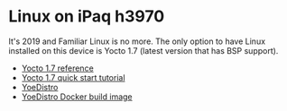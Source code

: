 # Linux on iPaq h3970

It's 2019 and Familiar Linux is no more. The only option to have Linux installed on this device is Yocto 1.7 (latest version that has BSP support).

* [Yocto 1.7 reference](https://www.yoctoproject.org/docs/1.7/ref-manual/ref-manual.html)
* [Yocto 1.7 quick start tutorial](https://www.yoctoproject.org/docs/1.7/yocto-project-qs/yocto-project-qs.html)
* [YoeDistro](https://github.com/YoeDistro/yoe-distro)
* [YoeDistro Docker build image](https://github.com/YoeDistro/docker-yoe-build)

